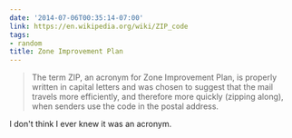 ```yaml
---
date: '2014-07-06T00:35:14-07:00'
link: https://en.wikipedia.org/wiki/ZIP_code
tags:
- random
title: Zone Improvement Plan
---
```


>The term ZIP, an acronym for Zone Improvement Plan, is properly written in capital letters and was chosen to suggest that the mail travels more efficiently, and therefore more quickly (zipping along), when senders use the code in the postal address.

I don't think I ever knew it was an acronym.
